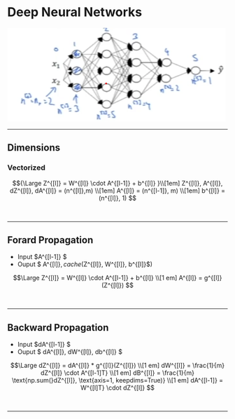# Deep Neural Networks
<img src="../images/dimensions.png">

<br>
<hr>

## Dimensions

### Vectorized

```math
{\Large Z^{[l]} = W^{[l]} \cdot A^{[l-1]} + b^{[l]} }\\[1em]

Z^{[l]}, A^{[l]}, dZ^{[l]}, dA^{[l]} = (n^{[l]},m) \\[1em]

A^{[l]} = (n^{[l-1]}, m)  \\[1em]

b^{[l]} = (n^{[l]}, 1)

```
<br>
<hr>

## Forard Propagation
- Input $A^{[l-1]} $
- Ouput $ A^{[l]}$, cache ($Z^{[l]}, W^{[l]}, b^{[l]}$)

```math
\Large 
Z^{[l]} = W^{[l]} \cdot A^{[l-1]} + b^{[l]} \\[1 em]

A^{[l]} = g^{[l]}(Z^{[l]})


```
<br>
<hr>

## Backward Propagation
- Input $dA^{[l-1]} $
- Ouput $ dA^{[l]}, dW^{[l]}, db^{[l]} $

```math
\Large 
dZ^{[l]} = dA^{[l]} * g^{[l]}(Z^{[l]}) \\[1 em]

dW^{[l]} = \frac{1}{m} dZ^{[l]} \cdot A^{[l-1]T} \\[1 em]

dB^{[l]} = \frac{1}{m} \text{np.sum(}dZ^{[l]}, \text{axis=1, keepdims=True)} \\[1 em]

dA^{[l-1]}  = W^{[l]T} \cdot dZ^{[l]}


```
<br>
<hr>

